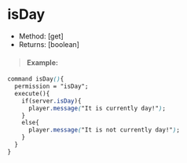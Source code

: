 # isDay

* Method: \[get\]
* Returns: \[boolean\]

> #### Example:

```css
command isDay(){
  permission = "isDay";
  execute(){
    if(server.isDay){
      player.message("It is currently day!");
    }
    else{
      player.message("It is not currently day!");
    }
  }
}
```

